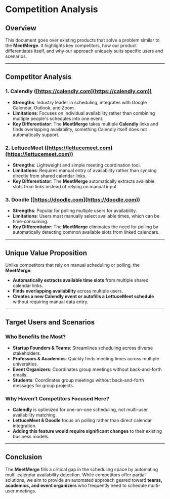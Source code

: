 # Competition Analysis

## Overview

This document goes over existing products that solve a problem similar to the **MeetMerge**. It highlights key competitors, how our product differentiates itself, and why our approach uniquely suits specific users and scenarios.

---

## Competitor Analysis

### **1. Calendly** ([https://calendly.com](https://calendly.com))
- **Strengths**: Industry leader in scheduling, integrates with Google Calendar, Outlook, and Zoom.
- **Limitations**: Focuses on individual availability rather than combining multiple people's schedules into one event.
- **Key Differentiator**: The **MeetMerge** takes multiple **Calendly** links and finds overlapping availability, something Calendly itself does not automatically support.

### **2. LettuceMeet** ([https://lettucemeet.com](https://lettucemeet.com))
- **Strengths**: Lightweight and simple meeting coordination tool.
- **Limitations**: Requires manual entry of availability rather than syncing directly from shared calendar links.
- **Key Differentiator**: The **MeetMerge** automatically extracts available slots from links instead of relying on manual input.

### **3. Doodle** ([https://doodle.com](https://doodle.com))
- **Strengths**: Popular for polling multiple users for availability.
- **Limitations**: Users must manually select available times, which can be time-consuming.
- **Key Differentiator**: The **MeetMerge** eliminates the need for polling by automatically detecting common available slots from linked calendars.

---

## Unique Value Proposition

Unlike competitors that rely on manual scheduling or polling, the **MeetMerge**:
- **Automatically extracts available time slots** from multiple shared calendar links.
- **Finds overlapping availability** across multiple users.
- **Creates a new Calendly event or autofills a LettuceMeet schedule** without requiring manual data entry.

---

## Target Users and Scenarios

### **Who Benefits the Most?**
- **Startup Founders & Teams**: Streamlines scheduling across diverse stakeholders.
- **Professors & Academics**: Quickly finds meeting times across multiple universities.
- **Event Organizers**: Coordinates group meetings without back-and-forth emails.
- **Students**: Coordinates group meetings without back-and-forth messages for group projects.

### **Why Haven’t Competitors Focused Here?**
- **Calendly** is optimized for one-on-one scheduling, not multi-user availability matching.
- **LettuceMeet & Doodle** focus on polling rather than direct calendar integration.
- **Adding this feature would require significant changes** to their existing business models.

---

## Conclusion

The **MeetMerge** fills a critical gap in the scheduling space by automating multi-calendar availability detection. While competitors offer partial solutions, we aim to provide an automated approach geared toward **teams, academics, and event organizers** who frequently need to schedule multi-user meetings.

